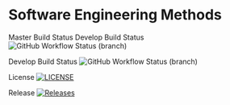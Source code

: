 
# Software Engineering Methods
Master Build Status Develop Build Status ![GitHub Workflow Status (branch)](https://img.shields.io/github/workflow/status/angus-dolan/sem-group-5/semGroup5/master?style=flat-square)

Develop Build Status ![GitHub Workflow Status (branch)](https://img.shields.io/github/workflow/status/angus-dolan/sem-group-5/semGroup5/develop?style=flat-square)

License [![LICENSE](https://img.shields.io/github/license/angus-dolan/sem-group-5.svg?style=flat-square)](https://github.com/GLefterov/sem-group-5/blob/master/LICENSE)

Release [![Releases](https://img.shields.io/github/release/angus-dolan/sem-group-5/all.svg?style=flat-square)](https://github.com/angus-dolan/sem-group-5/releases)
